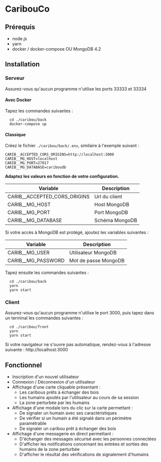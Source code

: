 # CaribouCo

## Prérequis

* node.js
* yarn
* docker / docker-compose OU MongoDB 4.2

## Installation

### Serveur

Assurez-vous qu'aucun programme n'utilise les ports 33333 et 33334

#### Avec Docker

Tapez les commandes suivantes :

```
  cd ./caribou/back
  docker-compose up
```

#### Classique

Créez le fichier `./caribou/back/.env`, similaire à l'exemple suivant :

```
CARIB__ACCEPTED_CORS_ORIGINS=http://localhost:3000
CARIB__MG_HOST=localhost
CARIB__MG_PORT=27017
CARIB__MG_DATABASE=cariboudb
```

**Adaptez les valeurs en fonction de votre configuration.**

|Variable                    |Description   |
|----------------------------|--------------|
|CARIB__ACCEPTED_CORS_ORIGINS|Url du client |
|CARIB__MG_HOST              |Host MongoDB  |
|CARIB__MG_PORT              |Port MongoDB  |
|CARIB__MG_DATABASE          |Schéma MongoDB|

Si votre accès à MongoDB est protégé, ajoutez les variables suivantes :

|Variable                    |Description         |
|----------------------------|--------------------|
|CARIB__MG_USER              |Utilisateur MongoDB |
|CARIB__MG_PASSWORD          |Mot de passe MongoDB|

Tapez ensuite les commandes suivantes :

```
  cd ./caribou/back
  yarn
  yarn start
```

### Client

Assurez-vous qu'aucun programme n'utilise le port 3000, puis tapez dans un terminal les commandes suivantes :

```
  cd ./caribou/front
  yarn
  yarn start
```

Si votre navigateur ne s'ouvre pas automatique, rendez-vous à l'adresse suivante : http://localhost:3000

## Fonctionnel

- Inscription d'un nouvel utilisateur
- Connexion / Déconnexion d'un utilisateur
- Affichage d'une carte cliquable présentant :
  - Les caribous prêts à échanger des bois
  - Les humains ajoutés par l'utilisateur au cours de sa session
  - La zone perturbée par les humains
- Affichage d'une modale lors du clic sur la carte permettant :
  - De signaler un humain avec ses caractéristiques
  - De vérifier si un humain a été signalé dans un périmètre paramétrable
  - De signaler un caribou prêt à échanger des bois
- Affichage d'une messagerie en direct permettant :
  - D'échanger des messages sécurisé avec les personnes connectées
  - D'afficher les notifications concernant les entrées et sorties des humains de la zone perturbée
  - D'afficher le résultat des vérifications de signalement d'humains
